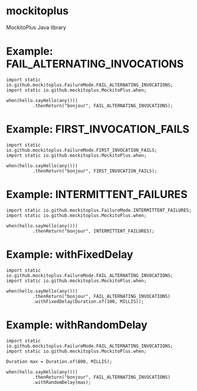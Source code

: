 # mockitoplus
MockitoPlus Java library

# Example: FAIL_ALTERNATING_INVOCATIONS

```
import static io.github.mockitoplus.FailureMode.FAIL_ALTERNATING_INVOCATIONS;
import static io.github.mockitoplus.MockitoPlus.when;

when(hello.sayHello(any()))
          .thenReturn("bonjour", FAIL_ALTERNATING_INVOCATIONS);

```

# Example: FIRST_INVOCATION_FAILS

```
import static io.github.mockitoplus.FailureMode.FIRST_INVOCATION_FAILS;
import static io.github.mockitoplus.MockitoPlus.when;

when(hello.sayHello(any()))
          .thenReturn("bonjour", FIRST_INVOCATION_FAILS);

```

# Example: INTERMITTENT_FAILURES

```
import static io.github.mockitoplus.FailureMode.INTERMITTENT_FAILURES;
import static io.github.mockitoplus.MockitoPlus.when;

when(hello.sayHello(any()))
          .thenReturn("bonjour", INTERMITTENT_FAILURES);

```

# Example:  withFixedDelay

```
import static io.github.mockitoplus.FailureMode.FAIL_ALTERNATING_INVOCATIONS;
import static io.github.mockitoplus.MockitoPlus.when;

when(hello.sayHello(any()))
          .thenReturn("bonjour", FAIL_ALTERNATING_INVOCATIONS)
          .withFixedDelay(Duration.of(100, MILLIS));

```

# Example:  withRandomDelay

```
import static io.github.mockitoplus.FailureMode.FAIL_ALTERNATING_INVOCATIONS;
import static io.github.mockitoplus.MockitoPlus.when;

Duration max = Duration.of(800, MILLIS);

when(hello.sayHello(any()))
          .thenReturn("bonjour", FAIL_ALTERNATING_INVOCATIONS)
          .withRandomDelay(max);

```
